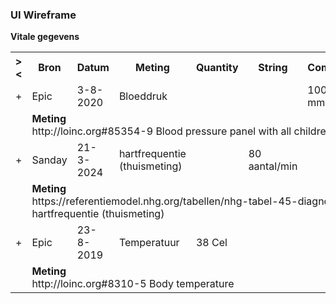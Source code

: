 ### UI Wireframe
<b>Vitale gegevens</b>
<table class="grid">
<tbody>
<tr><th>&gt;&lt;</th>
<th>Bron</th>
<th>Datum</th>
<th>Meting</th>
<th>Quantity</th>
<th>String</th>
<th>Components</th>
<th>Uitvoerder</th>
<th>Status</th>
</tr>
<tr><td>+</td>
<td>Epic</td>
<td>3-8-2020</td>
<td>Bloeddruk</td>
<td></td>
<td></td>
<td>100/60 mm[Hg]</td>
<td>C Ooms</td>
<td>final</td>
</tr><tr><td></td><td colspan=8>
<b>Meting</b><br/>http://loinc.org#85354-9 Blood pressure panel with all children optional<br/>
</td></tr>
<tr><td>+</td>
<td>Sanday</td>
<td>21-3-2024</td>
<td>hartfrequentie (thuismeting)</td>
<td></td>
<td>80 aantal/min</td>
<td></td>
<td></td>
<td>final</td>
</tr><tr><td></td><td colspan=8>
<b>Meting</b><br/>https://referentiemodel.nhg.org/tabellen/nhg-tabel-45-diagnostische-bepalingen#3963 hartfrequentie (thuismeting)<br/>
</td></tr>
<tr><td>+</td>
<td>Epic</td>
<td>23-8-2019</td>
<td>Temperatuur</td>
<td>38 Cel</td>
<td></td>
<td></td>
<td>S Brouwer</td>
<td>final</td>
</tr><tr><td></td><td colspan=8>
<b>Meting</b><br/>http://loinc.org#8310-5 Body temperature<br/>
</td></tr>
</tbody>
</table>